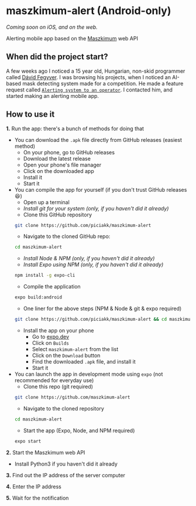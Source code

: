 # maszkimum-alert **(Android-only)**

*Coming soon on iOS, and on the web.*

Alerting mobile app based on the [Maszkimum](https://github.com/davidfegyver/szabadfogasu-maszk) web API

## When did the project start?

A few weeks ago I noticed a 15 year old, Hungarian, non-skid programmer called [Dávid Fegyver](https://github.com/davidfegyver). I was browsing his projects, when I noticed an AI-based mask detecting system made for a competition. He made a feature request called [`Alerting system to an operator`](https://github.com/davidfegyver/szabadfogasu-maszk/issues/4). I contacted him, and started making an alerting mobile app.
## How to use it

**1.** Run the app: there's a bunch of methods for doing that
  - You can download the `.apk` file directly from GitHub releases (easiest method)
    - On your phone, go to GitHub releases
    - Download the latest release
    - Open your phone's file manager
    - Click on the downloaded app
    - Install it
    - Start it
  - You can compile the app for yourself (if you don't trust GitHub releases :laughing:)
    - Open up a terminal
    - *Install git for your system (only, if you haven't did it already)*
    - Clone this GitHub repository
    ```bash
    git clone https://github.com/piciakk/maszkimum-alert
    ```
    - Navigate to the cloned GitHub repo:
    ```bash
    cd maszkimum-alert
    ```
    - *Install Node & NPM (only, if you haven't did it already)*
    - *Install Expo using NPM (only, if you haven't did it already)*
    ```bash
    npm install -g expo-cli
    ```
    - Compile the application
    ```bash
    expo build:android
    ```
    - One liner for the above steps (NPM & Node & git & expo required)
    ```bash
    git clone https://github.com/piciakk/maszkimum-alert && cd maszkimum-alert && expo build:android
    ```
    - Install the app on your phone
      - Go to [expo.dev](https://expo.dev)
      - Click on `Builds`
      - Select `maszkimum-alert` from the list
      - Click on the `Download` button
      - Find the downloaded `.apk` file, and install it
      - Start it
  - You can launch the app in development mode using `expo` (not recommended for everyday use)
    - Clone this repo (git required)
    ```bash
    git clone https://github.com/maszkimum-alert
    ```
    - Navigate to the cloned repository
    ```bash
    cd maszkimum-alert
    ```
    - Start the app (Expo, Node, and NPM required)
    ```bash
    expo start
    ```
**2.** Start the Maszkimum web API
  - Install Python3 if you haven't did it already

**3.** Find out the IP address of the server computer

**4.** Enter the IP address

**5.** Wait for the notification
